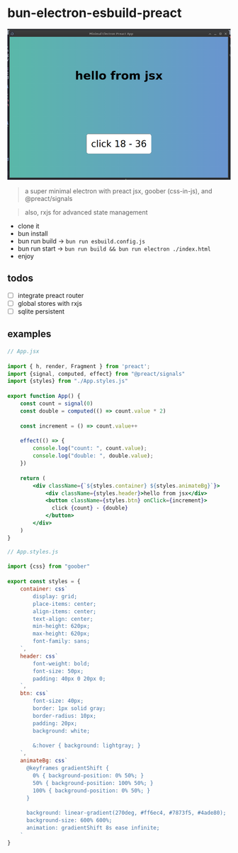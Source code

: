 
# bun-electron-esbuild-preact

![demo-01](./assets/demo-01.png)

> a super minimal electron with preact jsx, goober (css-in-js), and @preact/signals

> also, rxjs for advanced state management

- clone it
- bun install
- bun run build -> `bun run esbuild.config.js`
- bun run start -> `bun run build && bun run electron ./index.html`
- enjoy

## todos

- [ ] integrate preact router
- [ ] global stores with rxjs 
- [ ] sqlite persistent

## examples

```jsx 
// App.jsx

import { h, render, Fragment } from 'preact';
import {signal, computed, effect} from "@preact/signals"
import {styles} from "./App.styles.js"

export function App() {
    const count = signal(0)
    const double = computed(() => count.value * 2) 

    const increment = () => count.value++

    effect(() => {
        console.log("count: ", count.value);
        console.log("double: ", double.value);
    })

    return (
        <div className={`${styles.container} ${styles.animateBg}`}>
            <div className={styles.header}>hello from jsx</div>
            <button className={styles.btn} onClick={increment}>
              click {count} - {double}
            </button>
        </div>
    )
}
```

```js 
// App.styles.js

import {css} from "goober"

export const styles = {
    container: css`
        display: grid;
        place-items: center;
        align-items: center; 
        text-align: center;
        min-height: 620px;
        max-height: 620px;
        font-family: sans;
    `,
    header: css`
        font-weight: bold;        
        font-size: 50px;
        padding: 40px 0 20px 0;
    `,
    btn: css`
        font-size: 40px;
        border: 1px solid gray;
        border-radius: 10px;
        padding: 20px;
        background: white;

        &:hover { background: lightgray; }
    `,
    animateBg: css`
      @keyframes gradientShift {
        0% { background-position: 0% 50%; }
        50% { background-position: 100% 50%; }
        100% { background-position: 0% 50%; }
      }

      background: linear-gradient(270deg, #ff6ec4, #7873f5, #4ade80);
      background-size: 600% 600%;
      animation: gradientShift 8s ease infinite;
    `
}

```

